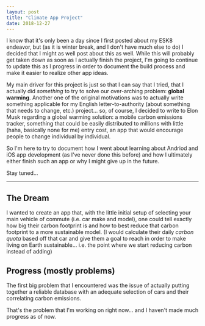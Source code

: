 ```yaml
---
layout: post
title: "Climate App Project"
date: 2018-12-27
---
```


I know that it's only been a day since I first posted about my ESK8 endeavor, but (as it is winter break, and I don't have much else to do) I decided that I might as well post about this as well. While this will probably get taken down as soon as I actually finish the project, I'm going to continue to update this as I progress in order to document the build process and make it easier to realize other app ideas.

My main driver for this project is just so that I can say that I tried, that I actually did *something* to try to solve our over-arching problem: **global warming**. Another one of the original motivations was to actually write something applicable for my English letter-to-authority (about something that needs to change, etc.) project... so, of course, I decided to write to Elon Musk regarding a global warming solution: a mobile carbon emissions tracker, something that could be easily distributed to millions with little (haha, basically none for me) entry cost, an app that would encourage people to change individual by individual.

So I'm here to try to document how I went about learning about Andriod and iOS app development (as I've never done this before) and how I ultimately either finish such an app or why I might give up in the future.

Stay tuned...

***

## The Dream
I wanted to create an app that, with the little initial setup of selecting your main vehicle of commute (i.e. car make and model), one could tell exactly how big their carbon footprint is and how to best reduce that carbon footprint to a more sustainable model. (I would calculate their daily *carbon quota* based off that car and give them a goal to reach in order to make living on Earth sustainable... i.e. the point where we start reducing carbon instead of adding)

## Progress (mostly problems)
The first big problem that I encountered was the issue of actually putting together a reliable database with an adequate selection of cars and their correlating carbon emissions.

That's the problem that I'm working on right now... and I haven't made much progress as of now.
